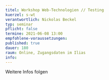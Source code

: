 ```yaml
---
titel: Workshop Web-Technologien // Testing
kuerzel: s-wt
verantwortlich: Nickolas Beckel
typ: seminar
pflicht: false
termine: 2021-06-08 13:00
empfohlene-voraussetzungen: 
published: true
dauer: 180
raum: Online, Zugangsdaten im Ilias
info: 
---
```


Weitere Infos folgen


